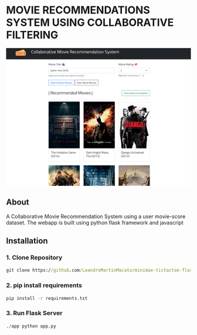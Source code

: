 # MOVIE RECOMMENDATIONS SYSTEM USING COLLABORATIVE FILTERING

![logo](./docs/screenshot.png)

## About

A Collaborative Movie Recommendation System using a user movie-score dataset. The webapp is built using python flask framework and javascript

## Installation

### 1. Clone Repository

```cmd
git clone https://github.com/LeandroMartinMacato/minimax-tictactoe-flask
```

### 2. pip install requirements

```cmd
pip install -r requirements.txt
```

### 3. Run Flask Server

``` python
./app python app.py
```
